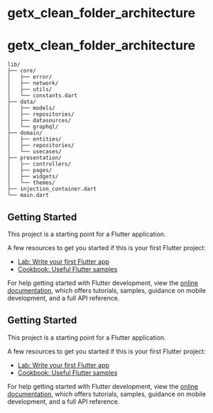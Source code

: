 # getx_clean_folder_architecture

# getx_clean_folder_architecture

    
    
    lib/
    ├── core/
    │   ├── error/
    │   ├── network/
    │   ├── utils/
    │   └── constants.dart
    ├── data/
    │   ├── models/
    │   ├── repositories/
    │   ├── datasources/
    │   └── graphql/
    ├── domain/
    │   ├── entities/
    │   ├── repositories/
    │   └── usecases/
    ├── presentation/
    │   ├── controllers/
    │   ├── pages/
    │   ├── widgets/
    │   └── themes/
    ├── injection_container.dart
    └── main.dart
 
    
## Getting Started

This project is a starting point for a Flutter application.

A few resources to get you started if this is your first Flutter project:

- [Lab: Write your first Flutter app](https://docs.flutter.dev/get-started/codelab)
- [Cookbook: Useful Flutter samples](https://docs.flutter.dev/cookbook)

For help getting started with Flutter development, view the
[online documentation](https://docs.flutter.dev/), which offers tutorials,
samples, guidance on mobile development, and a full API reference.


## Getting Started

This project is a starting point for a Flutter application.

A few resources to get you started if this is your first Flutter project:

- [Lab: Write your first Flutter app](https://docs.flutter.dev/get-started/codelab)
- [Cookbook: Useful Flutter samples](https://docs.flutter.dev/cookbook)

For help getting started with Flutter development, view the
[online documentation](https://docs.flutter.dev/), which offers tutorials,
samples, guidance on mobile development, and a full API reference.
